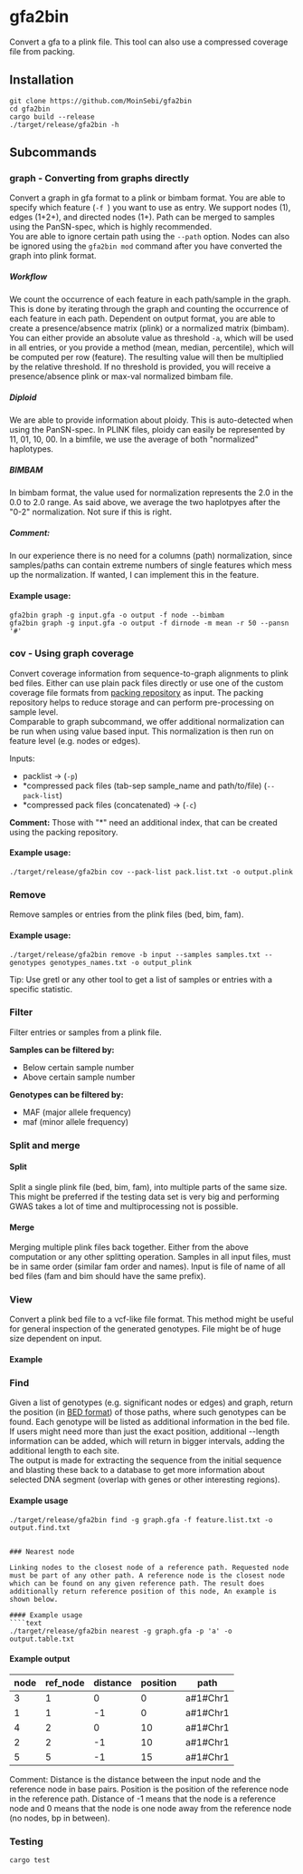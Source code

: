 # gfa2bin

Convert a gfa to a plink file. This tool can also use a compressed coverage file from packing.  

## Installation
```
git clone https://github.com/MoinSebi/gfa2bin
cd gfa2bin
cargo build --release
./target/release/gfa2bin -h 
```


## Subcommands
### graph - Converting from graphs directly
Convert a graph in gfa format to a plink or bimbam format. You are able to specify which feature (```-f ```) you want to use as entry. We support nodes (1), edges (1+2+), and directed nodes (1+). Path can be merged to samples using the PanSN-spec, which is highly recommended.  
You are able to ignore certain path using the ```--path``` option. Nodes can also be ignored using the ```gfa2bin mod``` command after you have converted the graph into plink format.  

##### Workflow
We count the occurrence of each feature in each path/sample in the graph. This is done by iterating through the graph and counting the occurrence of each feature in each path. Dependent on output format, you are able to create a presence/absence matrix (plink) or a normalized matrix (bimbam). You can either provide an absolute value as threshold ```-a```, which will be used in all entries, or you provide a method (mean, median, percentile), which will be computed per row (feature). The resulting value will then be multiplied by the relative threshold. If no threshold is provided, you will receive a presence/absence plink or max-val normalized bimbam file. 
##### Diploid
We are able to provide information about ploidy. This is auto-detected when using the PanSN-spec. In PLINK files, ploidy can easily be represented by 11, 01, 10, 00. In a bimfile, we use the average of both "normalized" haplotypes.

##### BIMBAM
In bimbam format, the value used for normalization represents the 2.0 in the 0.0 to 2.0 range. As said above, we average the two haplotpyes after the "0-2" normalization. Not sure if this is right. 

##### Comment: 
In our experience there is no need for a columns (path) normalization, since samples/paths can contain extreme numbers of single features which mess up the normalization. If wanted, I can implement this in the feature.  

#### Example usage: 
````text
gfa2bin graph -g input.gfa -o output -f node --bimbam 
gfa2bin graph -g input.gfa -o output -f dirnode -m mean -r 50 --pansn '#'
````

   
     
### cov - Using graph coverage

Convert coverage information from sequence-to-graph alignments to plink bed files. Either can use plain pack files directly or use one of the custom coverage file formats from [packing repository](https://github.com/MoinSebi/packing) as input. The packing repository helps to reduce storage and can perform pre-processing on sample level.  
Comparable to graph subcommand, we offer additional normalization can be run when using value based input. This normalization is then run on feature level (e.g. nodes or edges). 

Inputs: 
- packlist -> (```-p```)
- *compressed pack files (tab-sep sample_name and path/to/file) (```--pack-list```)
- *compressed pack files (concatenated) -> (```-c```)

**Comment:**
Those with "*" need an additional index, that can be created using the packing repository.

#### Example usage: 
````text
./target/release/gfa2bin cov --pack-list pack.list.txt -o output.plink
````

### Remove
Remove samples or entries from the plink files (bed, bim, fam). 

#### Example usage: 
````text
./target/release/gfa2bin remove -b input --samples samples.txt --genotypes genotypes_names.txt -o output_plink
````
Tip: Use gretl or any other tool to get a list of samples or entries with a specific statistic.

### Filter
Filter entries or samples from a plink file. 

**Samples can be filtered by:**
- Below certain sample number 
- Above certain sample number

**Genotypes can be filtered by:**
- MAF (major allele frequency)
- maf (minor allele frequency)


### Split and merge
#### Split 
Split a single plink file (bed, bim, fam), into multiple parts of the same size. This might be preferred if the testing data set is very big and performing GWAS takes a lot of time and multiprocessing not is possible. 

#### Merge
Merging multiple plink files back together. Either from the above computation or any other splitting operation. Samples in all input files, must be in same order (similar fam order and names). Input is file of name of all bed files (fam and bim should have the same prefix).

### View 

Convert a plink bed file to a vcf-like file format. This method might be useful for general inspection of the generated genotypes. File might be of huge size dependent on input. 

#### Example 

### Find 

Given a list of genotypes (e.g. significant nodes or edges) and graph, return the position (in [BED format](https://www.ensembl.org/info/website/upload/bed.html)) of those paths, where such genotypes can be found. Each genotype will be listed as additional information in the bed file. If users might need more than just the exact position, additional --length information can be added, which will return in bigger intervals, adding the additional length to each site.  
The output is made for extracting the sequence from the initial sequence and blasting these back to a database to get more information about selected DNA segment (overlap with genes or other interesting regions). 

#### Example usage
````text
./target/release/gfa2bin find -g graph.gfa -f feature.list.txt -o output.find.txt
````
````

### Nearest node 

Linking nodes to the closest node of a reference path. Requested node must be part of any other path. A reference node is the closest node which can be found on any given reference path. The result does additionally return reference position of this node, An example is shown below. 

#### Example usage 
````text
./target/release/gfa2bin nearest -g graph.gfa -p 'a' -o output.table.txt
````
#### Example output
| node | ref_node | distance | position | path     |
|------|----------|----------|----------|----------|
| 3    | 1        | 0        | 0        | a#1#Chr1 |
| 1    | 1        | -1       | 0        | a#1#Chr1 |
| 4    | 2        | 0        | 10       | a#1#Chr1 |
| 2    | 2        | -1       | 10       | a#1#Chr1 |
| 5    | 5        | -1       | 15       | a#1#Chr1 |
Comment: Distance is the distance between the input node and the reference node in base pairs. Position is the position of the reference node in the reference path. Distance of -1 means that the node is a reference node and 0 means that the node is one node away from the reference node (no nodes, bp in between). 


### Testing 
````text
cargo test
````